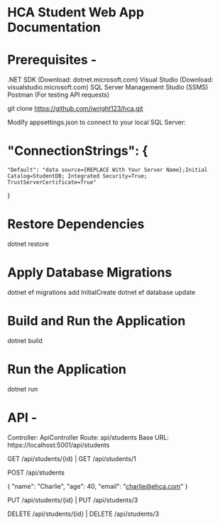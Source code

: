 # HCA Student Web App Documentation


# Prerequisites -
.NET SDK (Download: dotnet.microsoft.com)
Visual Studio (Download: visualstudio.microsoft.com)
SQL Server Management Studio (SSMS)
Postman (For testing API requests)

git clone https://github.com/iwright123/hca.git

Modify appsettings.json to connect to your local SQL Server:

# "ConnectionStrings": {
    "Default": "data source={REPLACE With Your Server Name};Initial Catalog=StudentDB; Integrated Security=True; TrustServerCertificate=True"
  }

# Restore Dependencies
dotnet restore

# Apply Database Migrations
dotnet ef migrations add InitialCreate
dotnet ef database update

# Build and Run the Application
dotnet build

# Run the Application
dotnet run


# API -
Controller: ApiController
 Route: api/students
Base URL: https://localhost:5001/api/students

GET /api/students/{id} | GET /api/students/1

POST /api/students

{
  "name": "Charlie",
  "age": 40,
  "email": "charlie@ehca.com"
}

PUT /api/students/{id} | PUT /api/students/3

DELETE /api/students/{id} | DELETE /api/students/3

